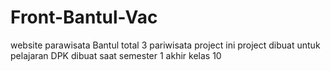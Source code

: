 # Front-Bantul-Vac
website parawisata Bantul total 3 pariwisata project
ini project dibuat untuk pelajaran DPK dibuat saat semester 1 akhir kelas 10
